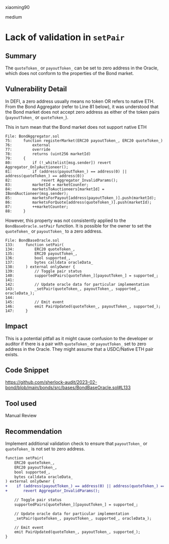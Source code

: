 xiaoming90

medium

# Lack of validation in `setPair`

## Summary

The `quoteToken_` or `payoutToken_` can be set to zero address in the Oracle, which does not conform to the properties of the Bond market.

## Vulnerability Detail

In DEFI, a zero address usually means no token OR refers to native ETH. From the Bond Aggregator (refer to Line 81 below), it was understood that the Bond market does not accept zero address as either of the token pairs (`payoutToken_` or `quoteToken_`).

This in turn mean that the Bond market does not support native ETH

```solidity
File: BondAggregator.sol
75:     function registerMarket(ERC20 payoutToken_, ERC20 quoteToken_)
76:         external
77:         override
78:         returns (uint256 marketId)
79:     {
80:         if (!_whitelist[msg.sender]) revert Aggregator_OnlyAuctioneer();
81:         if (address(payoutToken_) == address(0) || address(quoteToken_) == address(0))
82:             revert Aggregator_InvalidParams();
83:         marketId = marketCounter;
84:         marketsToAuctioneers[marketId] = IBondAuctioneer(msg.sender);
85:         marketsForPayout[address(payoutToken_)].push(marketId);
86:         marketsForQuote[address(quoteToken_)].push(marketId);
87:         ++marketCounter;
88:     }
```

However, this property was not consistently applied to the `BondBaseOracle.setPair` function. It is possible for the owner to set the `quoteToken_` or `payoutToken_` to a zero address.

```solidity
File: BondBaseOracle.sol
133:     function setPair(
134:         ERC20 quoteToken_,
135:         ERC20 payoutToken_,
136:         bool supported_,
137:         bytes calldata oracleData_
138:     ) external onlyOwner {
139:         // Toggle pair status
140:         supportedPairs[quoteToken_][payoutToken_] = supported_;
141: 
142:         // Update oracle data for particular implementation
143:         _setPair(quoteToken_, payoutToken_, supported_, oracleData_);
144: 
145:         // Emit event
146:         emit PairUpdated(quoteToken_, payoutToken_, supported_);
147:     }
```

## Impact

This is a potential pitfall as it might cause confusion to the developer or auditor if there is a pair with `quoteToken_` or `payoutToken_` set to zero address in the Oracle. They might assume that a USDC/Native ETH pair exists.

## Code Snippet

https://github.com/sherlock-audit/2023-02-bond/blob/main/bonds/src/bases/BondBaseOracle.sol#L133

## Tool used

Manual Review

## Recommendation

Implement additional validation check to ensure that `payoutToken_` or `quoteToken_` is not set to zero address.

```diff
function setPair(
    ERC20 quoteToken_,
    ERC20 payoutToken_,
    bool supported_,
    bytes calldata oracleData_
) external onlyOwner {
+    if (address(payoutToken_) == address(0) || address(quoteToken_) == address(0))
+    	revert Aggregator_InvalidParams();

    // Toggle pair status
    supportedPairs[quoteToken_][payoutToken_] = supported_;

    // Update oracle data for particular implementation
    _setPair(quoteToken_, payoutToken_, supported_, oracleData_);

    // Emit event
    emit PairUpdated(quoteToken_, payoutToken_, supported_);
}
```